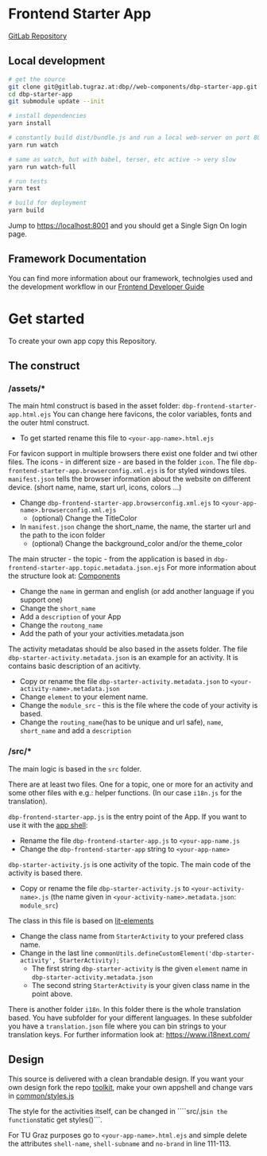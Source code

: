 # Frontend Starter App

[GitLab Repository](https://gitlab.tugraz.at/dbp/web-components/dbp-starter-app)

## Local development

```bash
# get the source
git clone git@gitlab.tugraz.at:dbp//web-components/dbp-starter-app.git
cd dbp-starter-app
git submodule update --init

# install dependencies
yarn install

# constantly build dist/bundle.js and run a local web-server on port 8001 
yarn run watch

# same as watch, but with babel, terser, etc active -> very slow
yarn run watch-full

# run tests
yarn test

# build for deployment
yarn build
```

Jump to <https://localhost:8001> and you should get a Single Sign On login page.

## Framework Documentation

You can find more information about our framework, technolgies used and the
development workflow in our [Frontend Developer
Guide](https://gitlab.tugraz.at/dbp/web-components/frontend-docs)

# Get started

To create your own app copy this Repository.

## The construct

### /assets/*

The main html construct is based in the asset folder: `dbp-frontend-starter-app.html.ejs`
You can change here favicons, the color variables, fonts and the outer html construct.

- To get started rename this file to `<your-app-name>.html.ejs`

For favicon support in multiple browsers there exist one folder and twi other files. The icons - in different size - are based in the folder `icon`. The file `dbp-frontend-starter-app.browserconfig.xml.ejs` is for styled windows tiles. `manifest.json` tells the browser information about the website on different device. (short name, name, start url, icons, colors ...)

- Change `dbp-frontend-starter-app.browserconfig.xml.ejs` to `<your-app-name>.browserconfig.xml.ejs`
    - (optional) Change the TitleColor
- In `manifest.json` change the short_name, the name, the starter url and the path to the icon folder
    - (optional) Change the background_color and/or the theme_color

The main structer - the topic - from the application is based in `dbp-frontend-starter-app.topic.metadata.json.ejs`
For more information about the structure look at: [Components](https://gitlab.tugraz.at/dbp/web-components/frontend-docs/-/blob/master/components.md)

- Change the ``name`` in german and english (or add another language if you support one)
- Change the ```short_name```
- Add a ``description`` of your App 
- Change the ``routong_name``
- Add the path of your your activities.metadata.json

The activity metadatas should be also based in the assets folder. The file ``dbp-starter-activity.metadata.json`` is an example for an activity. It is contains basic description of an acitivty.

- Copy or rename the file ``dbp-starter-activity.metadata.json`` to ``<your-activity-name>.metadata.json``
- Change ```element``` to your element name.
- Change the ``module_src`` - this is the file where the code of your activity is based.
- Change the ``routing_name``(has to be unique and url safe), ``name``, ``short_name`` and add a ``description`` 

### /src/*

The main logic is based in the `src` folder.

There are at least two files. One for a topic, one or more for an activity and some other files with e.g.: helper functions. (In our case ``i18n.js`` for the translation).

``dbp-frontend-starter-app.js`` is the entry point of the App. If you want to use it with the [app shell](https://gitlab.tugraz.at/dbp/web-components/toolkit/-/tree/master/packages/app-shell):

- Rename the file ``dbp-frontend-starter-app.js`` to ``<your-app-name.js``
- Change the ``dbp-frontend-starter-app`` string to ``<your-app-name>``

``dbp-starter-activity.js`` is one activity of the topic. The main code of the activity is based there.

- Copy or rename the file ``dbp-starter-activity.js`` to ``<your-activity-name>.js`` (the name given in ``<your-activity-name>.metadata.json``: ``module_src``)

The class in this file is based on [lit-elements](https://lit-element.polymer-project.org/)

- Change the class name from ``StarterActivity`` to your prefered class name.
- Change in the last line ``commonUtils.defineCustomElement('dbp-starter-activity', StarterActivity);`` 
    - The first string ``dbp-starter-activity`` is the given ``element`` name in ``dbp-starter-activity.metadata.json``
    - The second string ``StarterActivity`` is your given class name in the point above.

There is another folder `i18n`. 
In this folder there is the whole translation based. You have subfolder for your different languages. In these subfolder you have a ``translation.json`` file where you can bin strings to your translation keys. For further information look at: https://www.i18next.com/



## Design

This source is delivered with a clean brandable design. If you want your own design fork the repo [toolkit](https://gitlab.tugraz.at/dbp/web-components/toolkit/-/tree/master), make your own appshell and change vars in [common/styles.js](https://gitlab.tugraz.at/dbp/web-components/toolkit/-/blob/master/packages/common/styles.js)

The style for the activities itself, can be changed in ````src/<your-activity-name>.js``` in the function ```static get styles()```.

For TU Graz purposes go to `<your-app-name>.html.ejs` and simple delete the attributes `shell-name`, `shell-subname` and `no-brand` in line 111-113.

